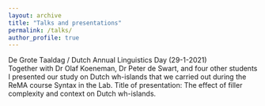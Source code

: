 ```yaml
---
layout: archive
title: "Talks and presentations"
permalink: /talks/
author_profile: true
---
```


De Grote Taaldag / Dutch Annual Linguistics Day (29-1-2021)
<br>
Together with Dr Olaf Koeneman, Dr Peter de Swart, and four other students I presented our study on Dutch wh-islands that we carried out during the ReMA course Syntax in the Lab. Title of presentation: The effect of filler complexity and context on Dutch wh-islands.

